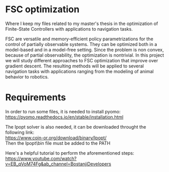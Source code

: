 # FSC optimization
Where I keep my files related to my master's thesis in the optimization of Finite-State Controllers with applications to navigation tasks.

FSC are versatile and memory-efficient policy parametrizations for the control of partially observable systems. They can be optimized both in a model-based and in a model-free setting. Since the problem is non convex, because of partial observability, the optimization is nontrivial. In this project we will study different approaches to FSC optimization that improve over gradient descent. The resulting methods will be applied to several navigation tasks with applications ranging from the modeling of animal behavior to robotics. 

# Requirements
In order to run some files, it is needed to install pyomo: <br>
https://pyomo.readthedocs.io/en/stable/installation.html

The Ipopt solver is also needed, it can be downloaded throught the following link: <br>
https://www.coin-or.org/download/binary/Ipopt/ <br>
Then the Ipopt\bin file must be added to the PATH

Here's a helpful tutorial to perform the aforementioned steps: <br>
https://www.youtube.com/watch?v=EB_qVoM74Fg&ab_channel=BostanjiDevelopers
